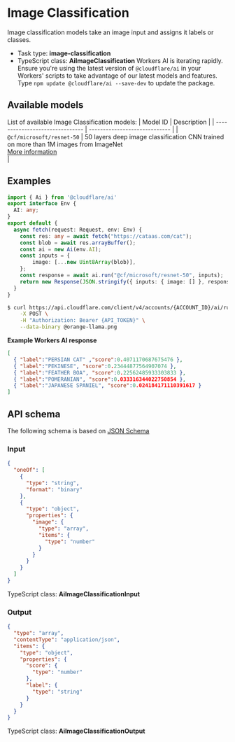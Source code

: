 # Image Classification
Image classification models take an image input and assigns it labels or classes.
* Task type: **image-classification**
* TypeScript class: **AiImageClassification**
Workers AI is iterating rapidly. Ensure you're using the latest version of `@cloudflare/ai` in your Workers' scripts to take advantage of our latest models and features. Type `npm update @cloudflare/ai --save-dev` to update the package.
## Available models
List of available Image Classification models:
| Model ID                        | Description                   |
| ------------------------------- | ----------------------------- |
| `@cf/microsoft/resnet-50`                   | 50 layers deep image classification CNN trained on more than 1M images from ImageNet<br/>[More information](https://www.microsoft.com/en-us/research/blog/microsoft-vision-model-resnet-50-combines-web-scale-data-and-multi-task-learning-to-achieve-state-of-the-art/)<br/>  |
## Examples
```ts
import { Ai } from '@cloudflare/ai'
export interface Env {
  AI: any;
}
export default {
  async fetch(request: Request, env: Env) {
    const res: any = await fetch("https://cataas.com/cat");
    const blob = await res.arrayBuffer();
    const ai = new Ai(env.AI);
    const inputs = {
        image: [...new Uint8Array(blob)],
    };
    const response = await ai.run("@cf/microsoft/resnet-50", inputs);
    return new Response(JSON.stringify({ inputs: { image: [] }, response }));
  }
}
```
```sh
$ curl https://api.cloudflare.com/client/v4/accounts/{ACCOUNT_ID}/ai/run/@cf/microsoft/resnet-50 \
    -X POST \
    -H "Authorization: Bearer {API_TOKEN}" \
    --data-binary @orange-llama.png
```
**Example Workers AI response**
```json
[
  { "label":"PERSIAN CAT" ,"score":0.4071170687675476 },
  { "label":"PEKINESE", "score":0.23444877564907074 },
  { "label":"FEATHER BOA", "score":0.22562485933303833 },
  { "label":"POMERANIAN", "score":0.033316344022750854 },
  { "label":"JAPANESE SPANIEL", "score":0.024184171110391617 }
]
```
## API schema
The following schema is based on [JSON Schema](https://json-schema.org/)
### Input
```json
{
  "oneOf": [
    {
      "type": "string",
      "format": "binary"
    },
    {
      "type": "object",
      "properties": {
        "image": {
          "type": "array",
          "items": {
            "type": "number"
          }
        }
      }
    }
  ]
}
```
TypeScript class: **AiImageClassificationInput**
### Output
```json
{
  "type": "array",
  "contentType": "application/json",
  "items": {
    "type": "object",
    "properties": {
      "score": {
        "type": "number"
      },
      "label": {
        "type": "string"
      }
    }
  }
}
```
TypeScript class: **AiImageClassificationOutput**